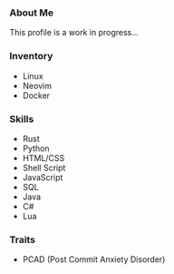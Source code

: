 ### About Me
This profile is a work in progress...

### Inventory
- Linux
- Neovim
- Docker

### Skills
- Rust
- Python
- HTML/CSS
- Shell Script
- JavaScript
- SQL
- Java
- C#
- Lua

### Traits
- PCAD (Post Commit Anxiety Disorder)
<!--
**5-pebbles/5-pebbles** is a ✨ _special_ ✨ repository because its `README.md` (this file) appears on your GitHub profile.

Here are some ideas to get you started:

- 🔭 I’m currently working on ...
- 🌱 I’m currently learning ...
- 👯 I’m looking to collaborate on ...
- 🤔 I’m looking for help with ...
- 💬 Ask me about ...
- 📫 How to reach me: ...
- 😄 Pronouns: ...
- ⚡ Fun fact: ...
-->
